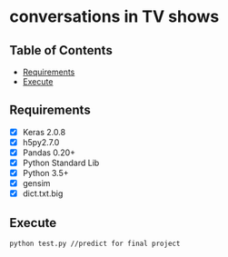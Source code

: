 # conversations in TV shows

## Table of Contents

* [Requirements](#Requirements)
* [Execute](#Execute)

## Requirements
- [x] Keras 2.0.8
- [x] h5py2.7.0
- [x] Pandas 0.20+
- [x] Python Standard Lib
- [x] Python 3.5+
- [x] gensim
- [x] dict.txt.big

## Execute
```
python test.py //predict for final project
```

